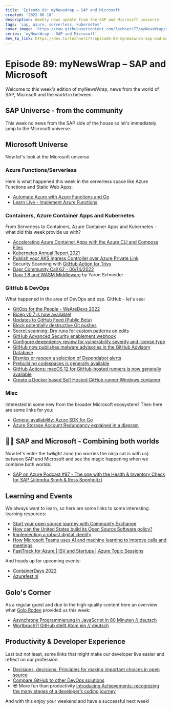 ```yaml
---
title: 'Episode 89: myNewsWrap – SAP and Microsoft'
created: '2022-06-18'
description: Weekly news update from the SAP and Microsoft universe.
tags: 'sap, azure, serverless, kubernetes'
cover_image: 'https://raw.githubusercontent.com/lechnerc77/myNewsWrap/main/episodes/cover-images/Logo_small.jpg'
series: 'myNewsWrap - SAP and Microsoft'
dev_to_link: https://dev.to/lechnerc77/episode-89-mynewswrap-sap-and-microsoft-1f8h
---
```


# Episode 89: myNewsWrap – SAP and Microsoft

Welcome to this week's edition of myNewsWrap, news from the world of SAP, Microsoft and the world in between.

## SAP Universe - from the community

This week no news from the SAP side of the house so let's immediately jump to the Microsoft universe.

## Microsoft Universe

Now let's look at the Microsoft universe.

### Azure Functions/Serverless

Here is what happened this week in the serverless space like Azure Functions and Static Web Apps:

* [Automate Azure with Azure Functions and Go](https://www.thorsten-hans.com/automate-azure-with-azure-functions-and-go/)
* [Learn Live - Implement Azure Functions](https://youtu.be/AW4K8fpVlUo)

### Containers, Azure Container Apps and Kubernetes

From Serverless to Containers, Azure Container Apps and Kubernetes - what did this week provide us with?

* [Accelerating Azure Container Apps with the Azure CLI and Compose Files](https://techcommunity.microsoft.com/t5/apps-on-azure-blog/accelerating-azure-container-apps-with-the-azure-cli-and-compose/ba-p/3516636?WT.mc_id=AZ-MVP-5004195)
* [Kubernetes Annual Report 2021](https://www.cncf.io/reports/kubernetes-annual-report-2021/)
* [Publish your AKS Ingress Controller over Azure Private Link](https://blog.baeke.info/2022/06/13/publish-your-aks-ingress-controller-over-azure-private-link/)
* Security Scanning with [GitHub Action for Trivy](https://github.com/aquasecurity/trivy-action)
* [Dapr Community Call 62 - 06/14/2022](https://youtu.be/wLYYOJLt_KQ)
* [Dapr 1.8 and WASM Middleware](https://twitter.com/yaronschneider/status/1537128599479803904?s=20&t=-uDquXUHjyf7aPGGrqgKbQ) by Yaron Schneider

### GitHub & DevOps

What happened in the area of DevOps and esp. GitHub - let's see:

* [GitOps for the People - WeAreDevs 2022](https://docs.google.com/presentation/d/1f0Nq2vyvNhbKxSJ2BW8-bUvVoBFsdFSYFmYLWAkoM60/edit#slide=id.g127c8891c7e_0_148)
* [Bicep v0.7 is now available!](https://twitter.com/BicepLang/status/1536722939847925763?t=96emeeaTO_5cUvWdwpuEkw&s=19)
* [Updates to GitHub Feed (Public Beta)](https://github.blog/changelog/2022-06-14-updates-to-github-feed-public-beta/)
* [Block potentially destructive Git pushes](https://github.blog/changelog/2022-06-15-block-potentially-destructive-git-pushes/)
* [Secret scanning: Dry runs for custom patterns on edits](https://github.blog/changelog/2022-06-16-secret-scanning-dry-runs-for-custom-patterns-on-edits/)
* [GitHub Advanced Security enablement webhook](https://github.blog/changelog/2022-06-15-github-advanced-security-enablement-webhook/)
* [Configure dependency review for vulnerability severity and license type](https://github.blog/changelog/2022-06-15-configure-dependency-review-for-vulnerability-severity-and-license-type/)
* [GitHub now publishes malware advisories in the GitHub Advisory Database](https://github.blog/2022-06-15-github-now-publishes-malware-advisories-in-the-github-advisory-database/)
* [Dismiss or reopen a selection of Dependabot alerts](https://github.blog/changelog/2022-06-13-dismiss-or-reopen-a-selection-of-dependabot-alerts/)
* [Prebuilding codespaces is generally available](https://github.blog/2022-06-15-prebuilding-codespaces-is-generally-available/)
* [GitHub Actions: macOS 12 for GitHub-hosted runners is now generally available](https://github.blog/changelog/2022-06-13-github-actions-macos-12-for-github-hosted-runners-is-now-generally-available/)
* [Create a Docker based Self Hosted GitHub runner Windows container](https://dev.to/pwd9000/create-a-docker-based-self-hosted-github-runner-windows-container-3p7e)

### Misc

Interested in some new from the broader Microsoft ecosystem? Then here are some links for you:

* [General availability: Azure SDK for Go](https://azure.microsoft.com/updates/general-availability-azure-sdk-for-go/?WT.mc_id=AZ-MVP-5004195)
* [Azure Storage Account Redundancy explained in a diagram](https://cloudbuild.co.uk/azure-storage-replication-options-explained-in-a-diagram/)

## 🐱‍👤 SAP and Microsoft - Combining both worlds

Now let's enter the _twilight zone_ (no worries the ninja cat is with us) between SAP and Microsoft and see the magic happening when we combine both worlds:

* [SAP on Azure Podcast #97 - The one with the Health & Inventory Check for SAP (Jitendra Singh & Ross Sponholtz)](https://youtu.be/Jwijxe-1UEQ)

## Learning and Events

We always want to learn, so here are some links to some interesting learning resources:

* [Start your open source journey with Community Exchange](https://github.blog/2022-06-08-start-your-open-source-journey-with-community-exchange/)
* [How can the United States build its Open Source Software policy?](https://github.blog/2022-06-14-how-can-the-united-states-build-its-open-source-software-policy/)
* [Implementing a robust digital identity](https://github.blog/2022-06-10-implementing-a-robust-digital-identity/)
* [How Microsoft Teams uses AI and machine learning to improve calls and meetings](https://www.microsoft.com/microsoft-365/blog/2022/06/13/how-microsoft-teams-uses-ai-and-machine-learning-to-improve-calls-and-meetings/)
* [FastTrack for Azure | ISV and Startups | Azure Topic Sessions](https://techcommunity.microsoft.com/t5/fasttrack-for-azure/fasttrack-for-azure-isv-and-startups-azure-topic-sessions/ba-p/3435549?WT.mc_id=AZ-MVP-5004195)

And heads up for upcoming events:

* [ContainerDays 2022 ](https://www.containerdays.io/)
* [Azurefest.nl](https://www.azurefest.nl/)

## Golo's Corner

As a regular guest and due to the high-quality content here an overview what [Golo Roden](https://twitter.com/goloroden) provided us this week:

* [Asynchrone Programmierung in JavaScript in 80 Minuten // deutsch](https://youtu.be/muhtnZsSEeU)
* [Wortbruch?! GitHub stellt Atom ein // deutsch](https://youtu.be/BXPabtWAJK4)

## Productivity & Developer Experience

Last but not least, some links that might make our developer live easier and reflect on our profession:

* [Decisions, decisions: Principles for making important choices in open source](https://github.com/readme/featured/oss-decision-making)
* [Compare GitHub to other DevOps solutions](https://resources.github.com/devops/tools/compare/)
* 😎 More fun than productivity [Introducing Achievements: recognizing the many stages of a developer’s coding journey](https://github.blog/2022-06-09-introducing-achievements-recognizing-the-many-stages-of-a-developers-coding-journey/)

And with this enjoy your weekend and have a successful next week!
